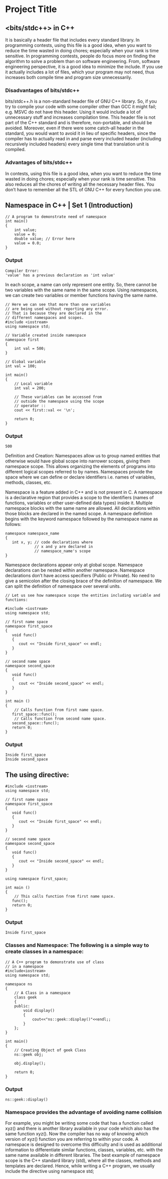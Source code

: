 # Project Title

## <bits/stdc++> in C++

It is basically a header file that includes every standard library. In programming contests, using this file is a good idea, when you want to reduce the time wasted in doing chores; especially when your rank is time sensitive.
In programming contests, people do focus more on finding the algorithm to solve a problem than on software engineering. From, software engineering perspective, it is a good idea to minimize the include. If you use it actually includes a lot of files, which your program may not need, thus increases both compile time and program size unnecessarily.

### Disadvantages of bits/stdc++

bits/stdc++.h is a non-standard header file of GNU C++ library. So, if you try to compile your code with some compiler other than GCC it might fail; e.g. MSVC do not have this header.
Using it would include a lot of unnecessary stuff and increases compilation time.
This header file is not part of the C++ standard and is therefore, non-portable, and should be avoided.
Moreover, even if there were some catch-all header in the standard, you would want to avoid it in lieu of specific headers, since the compiler has to actually read in and parse every included header (including recursively included headers) every single time that translation unit is compiled.

### Advantages of bits/stdc++

In contests, using this file is a good idea, when you want to reduce the time wasted in doing chores; especially when your rank is time sensitive.
This also reduces all the chores of writing all the necessary header files.
You don’t have to remember all the STL of GNU C++ for every function you use.

## Namespace in C++ | Set 1 (Introduction)

```
// A program to demonstrate need of namespace
int main()
{
    int value;
    value = 0;
    double value; // Error here
    value = 0.0;
}
```

### Output

```
Compiler Error:
'value' has a previous declaration as 'int value'

```

In each scope, a name can only represent one entity. So, there cannot be two variables with the same name in the same scope. Using namespaces, we can create two variables or member functions having the same name.

```
// Here we can see that more than one variables
// are being used without reporting any error.
// That is because they are declared in the
// different namespaces and scopes.
#include <iostream>
using namespace std;

// Variable created inside namespace
namespace first
{
    int val = 500;
}

// Global variable
int val = 100;

int main()
{
    // Local variable
    int val = 200;

    // These variables can be accessed from
    // outside the namespace using the scope
    // operator ::
    cout << first::val << '\n';

    return 0;
}
```

### Output

```
500
```

Definition and Creation: Namespaces allow us to group named entities that otherwise would have global scope into narrower scopes, giving them namespace scope. This allows organizing the elements of programs into different logical scopes referred to by names. Namespaces provide the space where we can define or declare identifiers i.e. names of variables, methods, classes, etc.

Namespace is a feature added in C++ and is not present in C.
A namespace is a declarative region that provides a scope to the identifiers (names of functions, variables or other user-defined data types) inside it.
Multiple namespace blocks with the same name are allowed. All declarations within those blocks are declared in the named scope.
A namespace definition begins with the keyword namespace followed by the namespace name as follows:

```
namespace namespace_name
{
   int x, y; // code declarations where
             // x and y are declared in
             // namespace_name's scope
}
```

Namespace declarations appear only at global scope.
Namespace declarations can be nested within another namespace.
Namespace declarations don’t have access specifiers (Public or Private).
No need to give a semicolon after the closing brace of the definition of namespace.
We can split the definition of namespace over several units.

```
// Let us see how namespace scope the entities including variable and functions:

#include <iostream>
using namespace std;

// first name space
namespace first_space
{
   void func()
   {
      cout << "Inside first_space" << endl;
   }
}

// second name space
namespace second_space
{
   void func()
   {
      cout << "Inside second_space" << endl;
   }
}

int main ()
{
    // Calls function from first name space.
   first_space::func();
    // Calls function from second name space.
   second_space::func();
   return 0;
}
```

### Output

```
Inside first_space
Inside second_space
```

## The using directive:

```
#include <iostream>
using namespace std;

// first name space
namespace first_space
{
   void func()
   {
      cout << "Inside first_space" << endl;
   }
}

// second name space
namespace second_space
{
   void func()
   {
      cout << "Inside second_space" << endl;
   }
}

using namespace first_space;

int main ()
{
    // This calls function from first name space.
   func();
   return 0;
}
```

### Output

```
Inside first_space
```

### Classes and Namespace: The following is a simple way to create classes in a namespace:

```
// A C++ program to demonstrate use of class
// in a namespace
#include<iostream>
using namespace std;

namespace ns
{
    // A Class in a namespace
    class geek
    {
    public:
        void display()
        {
            cout<<"ns::geek::display()"<<endl;;
        }
    };
}

int main()
{
    // Creating Object of geek Class
    ns::geek obj;

    obj.display();

    return 0;
}
```

### Output

```
ns::geek::display()
```

### Namespace provides the advantage of avoiding name collision

For example, you might be writing some code that has a function called xyz() and there is another library available in your code which also has the same function xyz(). Now the compiler has no way of knowing which version of xyz() function you are referring to within your code.
A namespace is designed to overcome this difficulty and is used as additional information to differentiate similar functions, classes, variables, etc. with the same name available in different libraries.
The best example of namespace scope is the C++ standard library (std), where all the classes, methods and templates are declared. Hence, while writing a C++ program, we usually include the directive
using namespace std;
